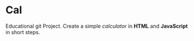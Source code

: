 # Cal

Educational git Project. Create a simple _calculator_ in **HTML** and **JavaScript** in short steps.
